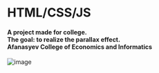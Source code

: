 <h1>HTML/CSS/JS</h1> 
<h4>A project made for college. 
<br>The goal: to realize the parallax effect.
<br>Afanasyev College of Economics and Informatics
</h4>

![image](https://github.com/user-attachments/assets/385dd947-22d7-4bd7-83af-08fe4b9efbc8)
